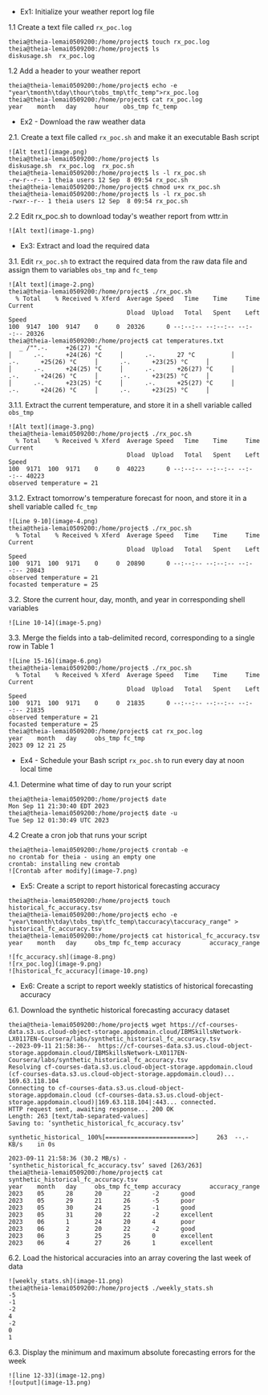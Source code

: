 * Ex1: Initialize your weather report log file

1.1 Create a text file called `rx_poc.log`
```
theia@theia-lemai0509200:/home/project$ touch rx_poc.log
theia@theia-lemai0509200:/home/project$ ls
diskusage.sh  rx_poc.log
```
1.2 Add a header to your weather report
```
theia@theia-lemai0509200:/home/project$ echo -e "year\tmonth\tday\thour\tobs_tmp\tfc_temp">rx_poc.log
theia@theia-lemai0509200:/home/project$ cat rx_poc.log 
year    month   day     hour    obs_tmp fc_temp
```
* Ex2 - Download the raw weather data

2.1. Create a text file called `rx_poc.sh` and make it an executable Bash script
```
![Alt text](image.png)
theia@theia-lemai0509200:/home/project$ ls
diskusage.sh  rx_poc.log  rx_poc.sh
theia@theia-lemai0509200:/home/project$ ls -l rx_poc.sh
-rw-r--r-- 1 theia users 12 Sep  8 09:54 rx_poc.sh
theia@theia-lemai0509200:/home/project$ chmod u+x rx_poc.sh
theia@theia-lemai0509200:/home/project$ ls -l rx_poc.sh
-rwxr--r-- 1 theia users 12 Sep  8 09:54 rx_poc.sh
```
2.2 Edit rx_poc.sh to download today's weather report from wttr.in
```
![Alt text](image-1.png)
```
* Ex3: Extract and load the required data

3.1. Edit `rx_poc.sh` to extract the required data from the raw data file and assign them to variables `obs_tmp` and `fc_temp`
```
![Alt text](image-2.png)
theia@theia-lemai0509200:/home/project$ ./rx_poc.sh
  % Total    % Received % Xferd  Average Speed   Time    Time     Time  Current
                                 Dload  Upload   Total   Spent    Left  Speed
100  9147  100  9147    0     0  20326      0 --:--:-- --:--:-- --:--:-- 20326
theia@theia-lemai0509200:/home/project$ cat temperatures.txt
   _ /"".-.     +26(27) °C     
│      .-.      +24(26) °C     │      .-.      27 °C          │      .-.      +25(26) °C     │      .-.      +23(25) °C     │
│      .-.      +24(25) °C     │      .-.      +26(27) °C     │      .-.      +24(26) °C     │      .-.      +23(25) °C     │
│      .-.      +23(25) °C     │      .-.      +25(27) °C     │      .-.      +24(26) °C     │      .-.      +23(25) °C     │
```
3.1.1. Extract the current temperature, and store it in a shell variable called `obs_tmp`
```
![Alt text](image-3.png)
theia@theia-lemai0509200:/home/project$ ./rx_poc.sh
  % Total    % Received % Xferd  Average Speed   Time    Time     Time  Current
                                 Dload  Upload   Total   Spent    Left  Speed
100  9171  100  9171    0     0  40223      0 --:--:-- --:--:-- --:--:-- 40223
observed temperature = 21
```
3.1.2. Extract tomorrow's temperature forecast for noon, and store it in a shell variable called `fc_tmp`
```
![Line 9-10](image-4.png)
theia@theia-lemai0509200:/home/project$ ./rx_poc.sh
  % Total    % Received % Xferd  Average Speed   Time    Time     Time  Current
                                 Dload  Upload   Total   Spent    Left  Speed
100  9171  100  9171    0     0  20890      0 --:--:-- --:--:-- --:--:-- 20843
observed temperature = 21
focasted temperature = 25
```
3.2. Store the current hour, day, month, and year in corresponding shell variables
```
![Line 10-14](image-5.png)
```
3.3. Merge the fields into a tab-delimited record, corresponding to a single row in Table 1
```
![Line 15-16](image-6.png)
theia@theia-lemai0509200:/home/project$ ./rx_poc.sh
  % Total    % Received % Xferd  Average Speed   Time    Time     Time  Current
                                 Dload  Upload   Total   Spent    Left  Speed
100  9171  100  9171    0     0  21835      0 --:--:-- --:--:-- --:--:-- 21835
observed temperature = 21
focasted temperature = 25
theia@theia-lemai0509200:/home/project$ cat rx_poc.log
year    month   day     obs_tmp fc_tmp
2023 09 12 21 25
```
* Ex4 - Schedule your Bash script `rx_poc.sh` to run every day at noon local time

4.1. Determine what time of day to run your script
```
theia@theia-lemai0509200:/home/project$ date
Mon Sep 11 21:30:40 EDT 2023
theia@theia-lemai0509200:/home/project$ date -u
Tue Sep 12 01:30:49 UTC 2023
```
4.2 Create a cron job that runs your script
```
theia@theia-lemai0509200:/home/project$ crontab -e
no crontab for theia - using an empty one
crontab: installing new crontab
![Crontab after modify](image-7.png)
```
* Ex5: Create a script to report historical forecasting accuracy
```
theia@theia-lemai0509200:/home/project$ touch historical_fc_accuracy.tsv
theia@theia-lemai0509200:/home/project$ echo -e "year\tmonth\tday\tobs_tmp\tfc_temp\taccuracy\taccuracy_range" > historical_fc_accuracy.tsv
theia@theia-lemai0509200:/home/project$ cat historical_fc_accuracy.tsv 
year    month   day     obs_tmp fc_temp accuracy        accuracy_range
```
```
![fc_accuracy.sh](image-8.png)
![rx_poc.log](image-9.png)
![historical_fc_accuracy](image-10.png)
```
* Ex6: Create a script to report weekly statistics of historical forecasting accuracy

6.1. Download the synthetic historical forecasting accuracy dataset
```
theia@theia-lemai0509200:/home/project$ wget https://cf-courses-data.s3.us.cloud-object-storage.appdomain.cloud/IBMSkillsNetwork-LX0117EN-Coursera/labs/synthetic_historical_fc_accuracy.tsv
--2023-09-11 21:58:36--  https://cf-courses-data.s3.us.cloud-object-storage.appdomain.cloud/IBMSkillsNetwork-LX0117EN-Coursera/labs/synthetic_historical_fc_accuracy.tsv
Resolving cf-courses-data.s3.us.cloud-object-storage.appdomain.cloud (cf-courses-data.s3.us.cloud-object-storage.appdomain.cloud)... 169.63.118.104
Connecting to cf-courses-data.s3.us.cloud-object-storage.appdomain.cloud (cf-courses-data.s3.us.cloud-object-storage.appdomain.cloud)|169.63.118.104|:443... connected.
HTTP request sent, awaiting response... 200 OK
Length: 263 [text/tab-separated-values]
Saving to: ‘synthetic_historical_fc_accuracy.tsv’

synthetic_historical_ 100%[========================>]     263  --.-KB/s    in 0s      

2023-09-11 21:58:36 (30.2 MB/s) - ‘synthetic_historical_fc_accuracy.tsv’ saved [263/263]
theia@theia-lemai0509200:/home/project$ cat synthetic_historical_fc_accuracy.tsv 
year    month   day     obs_tmp fc_temp accuracy        accuracy_range
2023    05      28      20      22      -2      good
2023    05      29      21      26      -5      poor
2023    05      30      24      25      -1      good
2023    05      31      20      22      -2      excellent
2023    06      1       24      20      4       poor
2023    06      2       20      22      -2      good
2023    06      3       25      25      0       excellent
2023    06      4       27      26      1       excellent
```
6.2. Load the historical accuracies into an array covering the last week of data
```
![weekly_stats.sh](image-11.png)
theia@theia-lemai0509200:/home/project$ ./weekly_stats.sh 
-5
-1
-2
4
-2
0
1
```
6.3. Display the minimum and maximum absolute forecasting errors for the week
```
![line 12-33](image-12.png)
![output](image-13.png)
```
